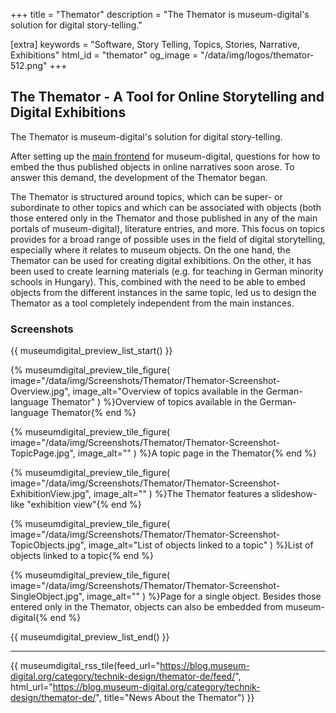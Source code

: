 +++
title = "Themator"
description = "The Themator is museum-digital's solution for digital story-telling."

[extra]
keywords = "Software, Story Telling, Topics, Stories, Narrative, Exhibitions"
html_id = "themator"
og_image = "/data/img/logos/themator-512.png"
+++

## The Themator - A Tool for Online Storytelling and Digital Exhibitions

The Themator is museum-digital's solution for digital story-telling.

After setting up the [main frontend](/software/frontend) for museum-digital, questions for how to embed the thus published objects in online narratives soon arose. To answer this demand, the development of the Themator began.

The Themator is structured around topics, which can be super- or subordinate to other topics and which can be associated with objects (both those entered only in the Themator and those published in any of the main portals of museum-digital), literature entries, and more. This focus on topics provides for a broad range of possible uses in the field of digital storytelling, especially where it relates to museum objects. On the one hand, the Themator can be used for creating digital exhibitions. On the other, it has been used to create learning materials (e.g. for teaching in German minority schools in Hungary). This, combined with the need to be able to embed objects from the different instances in the same topic, led us to design the Themator as a tool completely independent from the main instances.

### Screenshots

{{ museumdigital_preview_list_start() }}

{% museumdigital_preview_tile_figure(
    image="/data/img/Screenshots/Themator/Themator-Screenshot-Overview.jpg",
    image_alt="Overview of topics available in the German-language Themator"
    ) %}Overview of topics available in the German-language Themator{% end %}

{% museumdigital_preview_tile_figure(
    image="/data/img/Screenshots/Themator/Themator-Screenshot-TopicPage.jpg",
    image_alt=""
    ) %}A topic page in the Themator{% end %}

{% museumdigital_preview_tile_figure(
    image="/data/img/Screenshots/Themator/Themator-Screenshot-ExhibitionView.jpg",
    image_alt=""
    ) %}The Themator features a slideshow-like "exhibition view"{% end %}

{% museumdigital_preview_tile_figure(
    image="/data/img/Screenshots/Themator/Themator-Screenshot-TopicObjects.jpg",
    image_alt="List of objects linked to a topic"
    ) %}List of objects linked to a topic{% end %}

{% museumdigital_preview_tile_figure(
    image="/data/img/Screenshots/Themator/Themator-Screenshot-SingleObject.jpg",
    image_alt=""
    ) %}Page for a single object. Besides those entered only in the Themator, objects can also be embedded from museum-digital{% end %}

{{ museumdigital_preview_list_end() }}

----

{{ museumdigital_rss_tile(feed_url="https://blog.museum-digital.org/category/technik-design/themator-de/feed/",
    html_url="https://blog.museum-digital.org/category/technik-design/themator-de/",
    title="News About the Themator") }}
